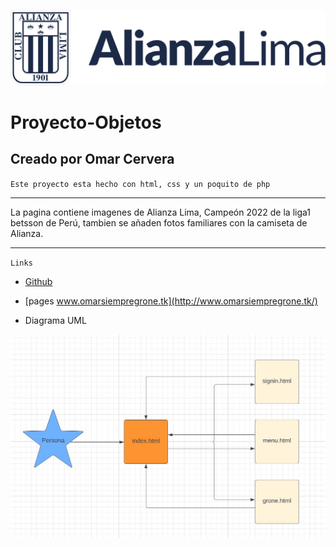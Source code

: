 ![Hola](./img/logo.svg)

# Proyecto-Objetos

## Creado por Omar Cervera

`Este proyecto esta hecho con html, css y un poquito de php`

---

La pagina contiene imagenes de Alianza Lima, Campeón 2022 de la liga1 betsson de Perú, tambien se añaden fotos familiares con la camiseta de Alianza.

---

`Links`

- [Github](https://github.com/omarerick/Proyecto-Objetos)

- [pages www.omarsiempregrone.tk](http://www.omarsiempregrone.tk/)

- Diagrama UML

![Diagrama](./docs/diagramaproyecto.jpg)
